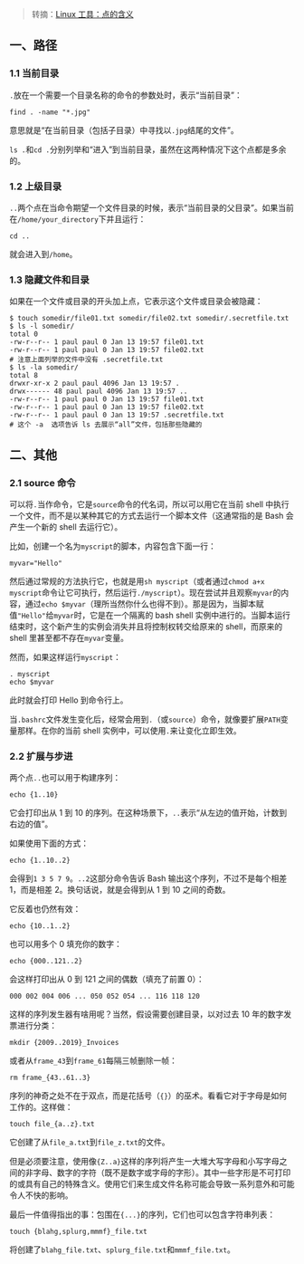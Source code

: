 > 转摘：[Linux 工具：点的含义](https://linux.cn/article-10465-1.html)

## 一、路径

### 1.1 当前目录

`.`放在一个需要一个目录名称的命令的参数处时，表示“当前目录”：

```shell
find . -name "*.jpg"
```

意思就是“在当前目录（包括子目录）中寻找以`.jpg`结尾的文件”。

`ls .`和`cd .`分别列举和“进入”到当前目录，虽然在这两种情况下这个点都是多余的。

### 1.2 上级目录

`..`两个点在当命令期望一个文件目录的时候，表示“当前目录的父目录”。如果当前在`/home/your_directory`下并且运行：

```shell
cd ..
```

就会进入到`/home`。

### 1.3 隐藏文件和目录

如果在一个文件或目录的开头加上点，它表示这个文件或目录会被隐藏：

```shell
$ touch somedir/file01.txt somedir/file02.txt somedir/.secretfile.txt
$ ls -l somedir/
total 0
-rw-r--r-- 1 paul paul 0 Jan 13 19:57 file01.txt
-rw-r--r-- 1 paul paul 0 Jan 13 19:57 file02.txt
# 注意上面列举的文件中没有 .secretfile.txt
$ ls -la somedir/
total 8
drwxr-xr-x 2 paul paul 4096 Jan 13 19:57 .
drwx------ 48 paul paul 4096 Jan 13 19:57 ..
-rw-r--r-- 1 paul paul 0 Jan 13 19:57 file01.txt
-rw-r--r-- 1 paul paul 0 Jan 13 19:57 file02.txt
-rw-r--r-- 1 paul paul 0 Jan 13 19:57 .secretfile.txt
# 这个 -a  选项告诉 ls 去展示“all”文件，包括那些隐藏的
```

## 二、其他

### 2.1 source 命令

可以将`.`当作命令，它是`source`命令的代名词，所以可以用它在当前 shell 中执行一个文件，而不是以某种其它的方式去运行一个脚本文件（这通常指的是 Bash 会产生一个新的 shell 去运行它）。

比如，创建一个名为`myscript`的脚本，内容包含下面一行：

```shell
myvar="Hello"
```

然后通过常规的方法执行它，也就是用`sh myscript`（或者通过`chmod a+x myscript`命令让它可执行，然后运行`./myscript`）。现在尝试并且观察`myvar`的内容，通过`echo $myvar`（理所当然你什么也得不到）。那是因为，当脚本赋值`"Hello"`给`myvar`时，它是在一个隔离的 bash shell 实例中进行的。当脚本运行结束时，这个新产生的实例会消失并且将控制权转交给原来的 shell，而原来的 shell 里甚至都不存在`myvar`变量。

然而，如果这样运行`myscript`：

```shell
. myscript
echo $myvar
```

此时就会打印 Hello 到命令行上。

当`.bashrc`文件发生变化后，经常会用到`.`（或`source`）命令，就像要扩展`PATH`变量那样。在你的当前 shell 实例中，可以使用`.`来让变化立即生效。

### 2.2 扩展与步进

两个点`..`也可以用于构建序列：

```shell
echo {1..10}
```

它会打印出从 1 到 10 的序列。在这种场景下，`..`表示“从左边的值开始，计数到右边的值”。

如果使用下面的方式：

```shell
echo {1..10..2}
```

会得到`1 3 5 7 9`。`..2`这部分命令告诉 Bash 输出这个序列，不过不是每个相差 1，而是相差 2。换句话说，就是会得到从 1 到 10 之间的奇数。

它反着也仍然有效：

```shell
echo {10..1..2}
```

也可以用多个 0 填充你的数字：

```shell
echo {000..121..2}
```

会这样打印出从 0 到 121 之间的偶数（填充了前置 0）：

```
000 002 004 006 ... 050 052 054 ... 116 118 120
```

这样的序列发生器有啥用呢？当然，假设需要创建目录，以对过去 10 年的数字发票进行分类：

```shell
mkdir {2009..2019}_Invoices
```

或者从`frame_43`到`frame_61`每隔三帧删除一帧：

```shell
rm frame_{43..61..3}
```

序列的神奇之处不在于双点，而是花括号（`{}`）的巫术。看看它对于字母是如何工作的。这样做：

```shell
touch file_{a..z}.txt
```

它创建了从`file_a.txt`到`file_z.txt`的文件。

但是必须要注意，使用像`{Z..a}`这样的序列将产生一大堆大写字母和小写字母之间的非字母、数字的字符（既不是数字或字母的字形）。其中一些字形是不可打印的或具有自己的特殊含义。使用它们来生成文件名称可能会导致一系列意外和可能令人不快的影响。

最后一件值得指出的事：包围在`{...}`的序列，它们也可以包含字符串列表：

```shell
touch {blahg,splurg,mmmf}_file.txt
```

将创建了`blahg_file.txt`、`splurg_file.txt`和`mmmf_file.txt`。


